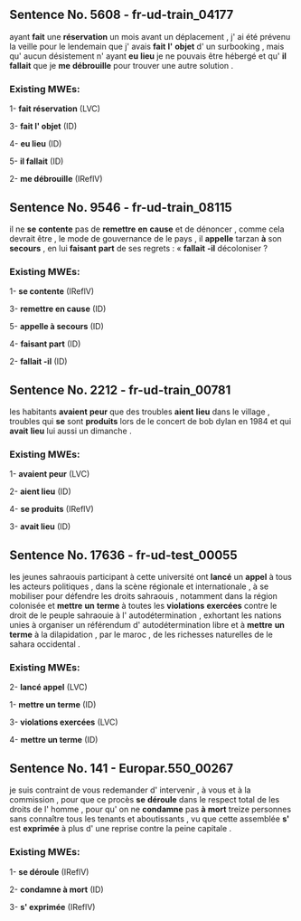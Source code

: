 ## Sentence No. 5608 - fr-ud-train_04177
ayant **fait** une **réservation** un mois avant un déplacement , j' ai été prévenu la veille pour le lendemain que j' avais **fait** **l'** **objet** d' un surbooking , mais qu' aucun désistement n' ayant **eu** **lieu** je ne pouvais être hébergé et qu' **il** **fallait** que je **me** **débrouille** pour trouver une autre solution . 
### Existing MWEs: 
1- **fait réservation** (LVC)

3- **fait l' objet** (ID)

4- **eu lieu** (ID)

5- **il fallait** (ID)

2- **me débrouille** (IReflV)

## Sentence No. 9546 - fr-ud-train_08115
il ne **se** **contente** pas de **remettre** **en** **cause** et de dénoncer , comme cela devrait être , le mode de gouvernance de le pays , il **appelle** tarzan **à** son **secours** , en lui **faisant** **part** de ses regrets : « **fallait** **-il** décoloniser ? 
### Existing MWEs: 
1- **se contente** (IReflV)

3- **remettre en cause** (ID)

5- **appelle à secours** (ID)

4- **faisant part** (ID)

2- **fallait -il** (ID)

## Sentence No. 2212 - fr-ud-train_00781
les habitants **avaient** **peur** que des troubles **aient** **lieu** dans le village , troubles qui **se** sont **produits** lors de le concert de bob dylan en 1984 et qui **avait** **lieu** lui aussi un dimanche . 
### Existing MWEs: 
1- **avaient peur** (LVC)

2- **aient lieu** (ID)

4- **se produits** (IReflV)

3- **avait lieu** (ID)

## Sentence No. 17636 - fr-ud-test_00055
les jeunes sahraouis participant à cette université ont **lancé** un **appel** à tous les acteurs politiques , dans la scène régionale et internationale , à se mobiliser pour défendre les droits sahraouis , notamment dans la région colonisée et **mettre** **un** **terme** à toutes les **violations** **exercées** contre le droit de le peuple sahraouie à l' autodétermination , exhortant les nations unies à organiser un référendum d' autodétermination libre et à **mettre** **un** **terme** à la dilapidation , par le maroc , de les richesses naturelles de le sahara occidental . 
### Existing MWEs: 
2- **lancé appel** (LVC)

1- **mettre un terme** (ID)

3- **violations exercées** (LVC)

4- **mettre un terme** (ID)

## Sentence No. 141 - Europar.550_00267
je suis contraint de vous redemander d' intervenir , à vous et à la commission , pour que ce procès **se** **déroule** dans le respect total de les droits de l' homme , pour qu' on ne **condamne** pas **à** **mort** treize personnes sans connaître tous les tenants et aboutissants , vu que cette assemblée **s'** est **exprimée** à plus d' une reprise contre la peine capitale . 
### Existing MWEs: 
1- **se déroule** (IReflV)

2- **condamne à mort** (ID)

3- **s' exprimée** (IReflV)


